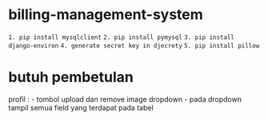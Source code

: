 # billing-management-system

`1. pip install mysqlclient`
`2. pip install pymysql`
`3. pip install django-environ`
`4. generate secret key in djecrety`
`5. pip install pillow`

# butuh pembetulan
profil :
    - tombol upload dan remove image
dropdown
    - pada dropdown tampil semua field yang terdapat pada tabel